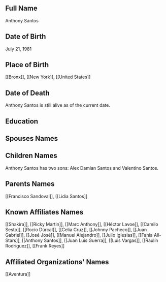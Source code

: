 ## Full Name
Anthony Santos

## Date of Birth
July 21, 1981

## Place of Birth
[[Bronx]], [[New York]], [[United States]]

## Date of Death
Anthony Santos is still alive as of the current date.

## Education


## Spouses Names


## Children Names
Anthony Santos has two sons: Alex Damian Santos and Valentino Santos.

## Parents Names
[[Francisco Sandoval]], [[Lidia Santos]]

## Known Affiliates Names
[[Shakira]],
[[Ricky Martin]],
[[Marc Anthony]],
[[Héctor Lavoe]],
[[Camilo Sesto]],
[[Rocío Dúrcal]],
[[Celia Cruz]],
[[Johnny Pacheco]],
[[Juan Gabriel]],
[[José José]],
[[Manuel Alejandro]],
[[Julio Iglesias]],
[[Fania All-Stars]],
[[Anthony Santos]],
[[Juan Luis Guerra]],
[[Luis Vargas]],
[[Raulín Rodríguez]],
[[Frank Reyes]]

## Affiliated Organizations' Names
[[Aventura]]